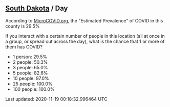 
## [South Dakota](/united-states/south-dakota) / Day

According to [MicroCOVID.org](http://microcovid.org),
the "Estimated Prevalence" of COVID in this county is 29.5%

If you interact with a certain number of people in this location
(all at once in a group, or spread out across the day), what is the chance that
1 or more of them has COVID?

- 1 person: 29.5%
- 2 people: 50.3%
- 3 people: 65.0%
- 5 people: 82.6%
- 10 people: 97.0%
- 25 people: 100.0%
- 100 people: 100.0%

Last updated: 2020-11-19 00:18:32.996464 UTC
